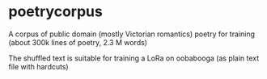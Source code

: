 # poetrycorpus
A corpus of public domain (mostly Victorian romantics) poetry for training (about 300k lines of poetry, 2.3 M words) 

The shuffled text is suitable for training a LoRa on oobabooga (as plain text file with hardcuts)
